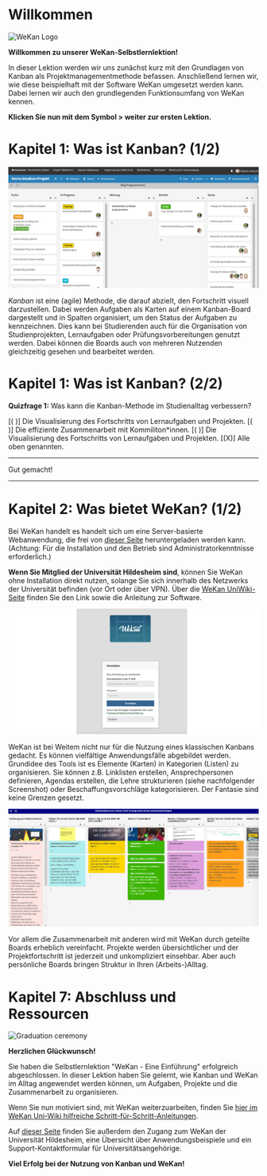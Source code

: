 # Willkommen

![WeKan Logo](https://user-images.githubusercontent.com/126474697/223431584-e8cbace8-fe3b-40e2-bc02-38c6a12516f3.png)

**Willkommen zu unserer WeKan-Selbstlernlektion!**

In dieser Lektion werden wir uns zunächst kurz mit den Grundlagen von Kanban als Projektmanagementmethode befassen. Anschließend lernen wir, wie diese beispielhaft mit der Software WeKan umgesetzt werden kann. Dabei lernen wir auch den grundlegenden Funktionsumfang von WeKan kennen.

**Klicken Sie nun mit dem Symbol > weiter zur ersten Lektion.**


# Kapitel 1: Was ist Kanban? (1/2)

![Zu sehen ist ein Beispiel WeKan Board auf dem ein Kanban erstellt wurde. Spalten heißten bspw. In Arbeit, um den Status der darin liegenden Aufgaben wiederzugeben. Die Spalten tragen die Namen To Do, In Arbeit, Störung, Wartet und Fertig.](/images/Wekan_Beispiel_kanban.jpg)

*Kanban* ist eine (agile) Methode, die darauf abzielt, den Fortschritt visuell darzustellen. Dabei werden Aufgaben als Karten auf einem Kanban-Board dargestellt und in Spalten organisiert, um den Status der Aufgaben zu kennzeichnen. Dies kann bei Studierenden auch für die Organisation von Studienprojekten, Lernaufgaben oder Prüfungsvorbereitungen genutzt werden. Dabei können die Boards auch von mehreren Nutzenden gleichzeitig gesehen und bearbeitet werden.

# Kapitel 1: Was ist Kanban? (2/2)

**Quizfrage 1:** Was kann die Kanban-Methode im Studienalltag verbessern?

[( )] Die Visualisierung des Fortschritts von Lernaufgaben und Projekten.
[( )] Die effiziente Zusammenarbeit mit Kommiliton*innen.
[( )] Die Visualisierung des Fortschritts von Lernaufgaben und Projekten.
[(X)] Alle oben genannten.
**********************************
Gut gemacht!
**********************************

# Kapitel 2: Was bietet WeKan? (1/2)

Bei WeKan handelt es handelt sich um eine Server-basierte Webanwendung, die frei von [dieser Seite](wekan.github.io/#install) heruntergeladen werden kann. (Achtung: Für die Installation und den Betrieb sind Administratorkenntnisse erforderlich.)

**Wenn Sie Mitglied der Universität Hildesheim sind**, können Sie WeKan ohne Installation direkt nutzen, solange Sie sich innerhalb des Netzwerks der Universität befinden (vor Ort oder über VPN). Über die [WeKan UniWiki-Seite](www.uni-hildesheim.de/wiki/digitalcampus/organisation/wekan) finden Sie den Link sowie die Anleitung zur Software.

![Der Anmeldebildschirm der WeKan-Webanwendung, die von der Universität Hildesheim gehostet wird. Es muss Benutzername / E-Mail und Passwort für die Anmeldung eingegeben werden.](images/WeKan_Login.png)

WeKan ist bei Weitem nicht nur für die Nutzung eines klassischen Kanbans gedacht. Es können vielfältige Anwendungsfälle abgebildet werden. Grundidee des Tools ist es Elemente (Karten) in Kategorien (Listen) zu organisieren. Sie können z.B. Linklisten erstellen, Ansprechpersonen definieren, Agendas erstellen, die Lehre strukturieren (siehe nachfolgender Screenshot) oder Beschaffungsvorschläge kategorisieren. Der Fantasie sind keine Grenzen gesetzt.

![Beispiel für Stationenlernen mit WeKan in der Religionswissenschaft](images/Stationenlernen_WeKan.jpg)

Vor allem die Zusammenarbeit mit anderen wird mit WeKan durch geteilte Boards erheblich vereinfacht. Projekte werden übersichtlicher und der Projektfortschritt ist jederzeit und unkompliziert einsehbar. Aber auch persönliche Boards bringen Struktur in Ihren (Arbeits-)Alltag.


# Kapitel 7: Abschluss und Ressourcen

![Graduation ceremony](https://upload.wikimedia.org/wikipedia/commons/1/1c/Figure_6._Graduation_by_Hippo_px.png "[U3167879](https://commons.wikimedia.org/wiki/User:U3167879), Figure 6. Graduation by Hippo px, [CC BY-SA 4.0](https://creativecommons.org/licenses/by-sa/4.0/legalcode)")

**Herzlichen Glückwunsch!**

Sie haben die Selbstlernlektion "WeKan - Eine Einführung" erfolgreich abgeschlossen. In dieser Lektion haben Sie gelernt, wie Kanban und WeKan im Alltag angewendet werden können, um Aufgaben, Projekte und die Zusammenarbeit zu organisieren.

Wenn Sie nun motiviert sind, mit WeKan weiterzuarbeiten, finden Sie [hier im WeKan Uni-Wiki hilfreiche Schritt-für-Schritt-Anleitungen](www.uni-hildesheim.de/wiki/digitalcampus/organisation/wekan/schrittanleitungen).

Auf [dieser Seite](www.uni-hildesheim.de/wiki/digitalcampus/organisation/wekan) finden Sie außerdem den Zugang zum WeKan der Universität Hildesheim, eine Übersicht über Anwendungsbeispiele und ein Support-Kontaktformular für Universitätsangehörige.

**Viel Erfolg bei der Nutzung von Kanban und WeKan!**